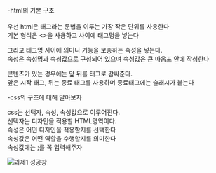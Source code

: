 -html의 기본 구조   
<br>우선 html은 태그라는 문법을 이루는 가장 작은 단위를 사용한다
<br>기본 형식은 <>을 사용하고 사이에 태그명을 넣는다

그리고 태그명 사이에 의미나 기능을 보충하는 속성을 넣는다. <br>속성은 속성명과 속성값으로 구성되어 있으며 속성값은 큰 따옴표 안에 작성한다

콘텐츠가 있는 경우에는 앞 뒤를 태그로 감싸준다. <br>앞은 시작 태그, 뒤는 종료 태그를 사용하며 종료태그에는 슬래시가 붙는다

-css의 구조에 대해 알아보자
   
css는 선택자, 속성, 속성값으로 이루어진다.  
선택자는 디자인을 적용할 HTML영역이다.    
속성은 어떤 디자인을 적용할지를 선택한다    
속성값은 어떤 역할을 수행할지를 의미한다   
속성값에는 ;를 꼭 입력해주자    

![과제1 성공창](https://github.com/KAITOKIDDA/2024-1-Web-Study/assets/127316769/72f3d1f1-80cf-41ab-bcb8-d071f20b6f54)
